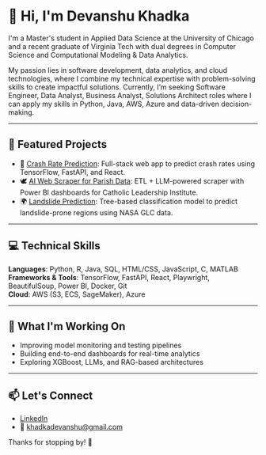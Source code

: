 # 👋 Hi, I'm Devanshu Khadka

I'm a Master's student in Applied Data Science at the University of Chicago and a recent graduate of Virginia Tech with dual degrees in Computer Science and Computational Modeling & Data Analytics.

My passion lies in software development, data analytics, and cloud technologies, where I combine my technical expertise with problem-solving skills to create impactful solutions. Currently, I’m seeking Software Engineer, Data Analyst, Business Analyst, Solutions Architect roles where I can apply my skills in Python, Java, AWS, Azure and data-driven decision-making.

---

## 🔧 Featured Projects

- 🚗 [Crash Rate Prediction](https://github.com/Devanshu1503/traffic-crash-predictor): Full-stack web app to predict crash rates using TensorFlow, FastAPI, and React.
- 🕊️ [AI Web Scraper for Parish Data](https://github.com/Devanshu1503/ai-web-scraper): ETL + LLM-powered scraper with Power BI dashboards for Catholic Leadership Institute.
- 🌍 [Landslide Prediction](https://github.com/Devanshu1503/landslide-prediction-tree-models): Tree-based classification model to predict landslide-prone regions using NASA GLC data.

---

## 💻 Technical Skills

**Languages**: Python, R, Java, SQL, HTML/CSS, JavaScript, C, MATLAB  
**Frameworks & Tools**: TensorFlow, FastAPI, React, Playwright, BeautifulSoup, Power BI, Docker, Git  
**Cloud**: AWS (S3, ECS, SageMaker), Azure  

---

## 🎯 What I'm Working On

- Improving model monitoring and testing pipelines
- Building end-to-end dashboards for real-time analytics
- Exploring XGBoost, LLMs, and RAG-based architectures

---

## 📫 Let's Connect

- [LinkedIn](https://linkedin.com/in/devanshukhadka)
- 📧 khadkadevanshu@gmail.com

Thanks for stopping by! 🚀
